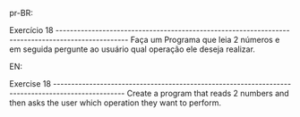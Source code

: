 pr-BR:

Exercício 18 --------------------------------------------------------------------------------------------------
Faça um Programa que leia 2 números e em seguida pergunte ao usuário qual operação ele
deseja realizar.

EN:

Exercise 18 --------------------------------------------------------------------------------------------------
Create a program that reads 2 numbers and then asks the user which operation they want to perform.

